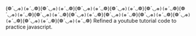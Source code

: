 (❁´◡`❁)(❁´◡`❁)(❁´◡`❁)(❁´◡`❁)(❁´◡`❁)(❁´◡`❁)(❁´◡`❁)(❁´◡`❁)(❁´◡`❁)(❁´◡`❁)(❁´◡`❁)(❁´◡`❁)(❁´◡`❁)(❁´◡`❁)(❁´◡`❁)(❁´◡`❁)(❁´◡`❁)(❁´◡`❁)(❁´◡`❁)(❁´◡`❁)(❁´◡`❁)(❁´◡`❁)(❁´◡`❁)(❁´◡`❁)(❁´◡`❁)(❁´◡`❁)
Refined a youtube tutorial code to practice javascript.
